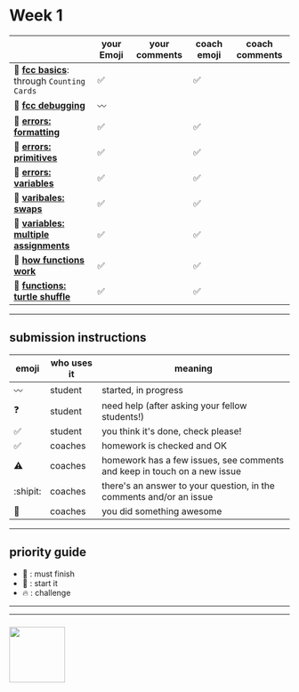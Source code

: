 # Week 1

|  | your Emoji | your comments | coach emoji | coach comments |
| --- | --- | --- | --- | --- |
| :seedling: __[fcc basics](./fcc-basic-js-pt-1.md)__: through ```Counting Cards``` | :white_check_mark:| | :white_check_mark: | |
| :dash: __[fcc debugging](./fcc-debugging.md)__ | :wavy_dash:| | | |
| :seedling: __[errors: formatting](./jl-errors-formatting.md)__ |:white_check_mark:| | :white_check_mark: | |
| :seedling: __[errors: primitives](./jl-errors-primitive-types.md)__ |:white_check_mark: | | :white_check_mark: | |
| :seedling: __[errors: variables](./jl-errors-variables.md)__ |:white_check_mark: | | :white_check_mark: | |
| :seedling: __[varibales: swaps](./jl-variables-swaps.md)__ |:white_check_mark: | | :white_check_mark: | |
| :dash: __[variables: multiple assignments](./jl-variables-multiple.md)__ | :white_check_mark:| | :white_check_mark: | |
| :seedling: __[how functions work](./jl-functions.md)__ |:white_check_mark: | | :white_check_mark: | |
| :dash: __[functions: turtle shuffle](./jl-turtle-shuffle.md)__ |:white_check_mark: | |  :white_check_mark:| |

---


## submission instructions

| emoji | who uses it | meaning |
| --- | --- | --- |
|  :wavy_dash: | student | started, in progress  | 
| :question: | student | need help (after asking your fellow students!) | 
| :white_check_mark: | student | you think it's done, check please! | 
| :white_check_mark: | coaches | homework is checked and OK |
| :warning: | coaches | homework has a few issues, see comments and keep in touch on a new issue |
| :shipit: | coaches | there's an answer to your question, in the comments and/or an issue  | 
| :star2: | coaches | you did something awesome |

---

## priority guide

* :seedling: : must finish
* :dash: : start it
* :fire: : challenge

___
___
### <a href="https://hackyourfuture.be" target="_blank"><img src="https://pbs.twimg.com/profile_images/984474625009741824/Bs_qKx6-_400x400.jpg" width="100" height="100"></img></a> 
